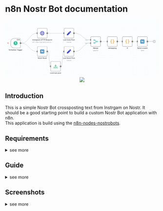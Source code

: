 # n8n Nostr Bot documentation


<p align="center"><img src="screenshots/Overview.PNG"></img>
<a href="https://opensource.org/licenses/MIT" title="License: MIT"><img src="https://img.shields.io/badge/License-MIT-blue.svg"></img></a>
</p>

## Introduction
This is a simple Nostr Bot crossposting text from Instrgam on Nostr. It should be a good starting point to build a custom Nostr Bot application with n8n.
<br>
This application is build using the <a href="https://github.com/ocknamo/n8n-nodes-nostrobots?tab=readme-ov-file">n8n-nodes-nostrobots</a>.

## Requirements
<details>
<summary>see more</summary>

- n8n installed (either locally or via the cloud)
<br><br>
-------
<br><br>
If you want to run it locally for free I recommend using docker.
<br>

### <u>Install docker (may change, depending on your OperatingSystem)</u><br>
`sudo apt install docker.io`

### <u>Install n8n</u>
`docker run -d --name n8n -p 5680:5678 n8nio/n8n`
<br>After this you can open n8n in your browser at http://localhost:5680

### <u>Helpfull docker commands</u>
List all active containers (get ContainerID):<br>
`docker ps -a`

Stop container<br>
`docker stop replaceWithContainerID`<br>
`docker rm replaceWithContainerID`

Restart<br>
`docker restart n8n`
</details>

## Guide
<details>
<summary>see more</summary>

1. You first need to install the nostrobots nodes<br>
https://github.com/ocknamo/n8n-nodes-nostrobots?tab=readme-ov-file<br>
https://docs.n8n.io/integrations/community-nodes/installation/manual-install/

2. Then get a API token from api.apify to scrape instagram <br>
https://apify.com/apify/instagram-scraper

3. Create a Nostr account to gain the nsec and npub key

4. Download the this template (bot.json) and upload it in n8n.
<br><br> 
Or rebuild the nodes as seen in the overview picture. See greater detail by unfloding the screenshots.
You can also copy all code used in the "code snipets" folder for faster rebuild.

5. Customize:

- Set a Instagram Username
- Add tokens for Instaagram
- Enter the npub and nsec for the nostr nodes

</details>

## Screenshots
<details>
<summary>see more</summary>

### Top row:
![Screenshot](screenshots/http%20request.PNG)
![Screenshot](screenshots/Last%20Insta%20Post.PNG)

### Bottom row:
![Screenshot](screenshots/Nostr%20Read.PNG)
![Screenshot](screenshots/Limit%20last%20Post.PNG)
![Screenshot](screenshots/Last%20Nostr%20Post.PNG)

### Merge:
![Screenshot](screenshots/Merge.PNG)
![Screenshot](screenshots/remapping.PNG)
![Screenshot](screenshots/if.PNG)
![Screenshot](screenshots/Send%20event.PNG)
</details>